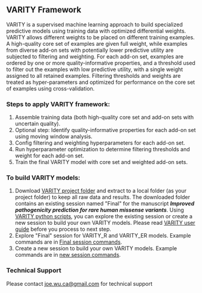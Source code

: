 ## VARITY Framework
VARITY is a supervised machine learning approach to build specialized predictive models using training data with optimized differential weights. VARITY allows different weights to be placed on different training examples.  A high-quality core set of examples are given full weight, while examples from diverse add-on sets with potentially lower predictive utility are subjected to filtering and weighting. For each add-on set, examples are ordered by one or more quality-informative properties, and a threshold used to filter out the examples with low predictive utility, with a single weight assigned to all retained examples. Filtering thresholds and weights are treated as hyper-parameters and optimized for performance on the core set of examples using cross-validation.

### Steps to apply VARITY framework:
1. Assemble training data (both high-quality core set and add-on sets with uncertain quality).
2. Optional step: Identify quality-informative properties for each add-on set using moving window analysis.
3. Config filtering and weighting hyperparameters for each add-on set.
4. Run hyperparameter optimization to determine filtering thresholds and weight for each add-on set.
5. Train the final VARITY model with core set and weighted add-on sets.

### To build VARITY models:
1. Download [VARITY project folder](http://varity.varianteffect.org/downloads/VARITY_Final.zip) and extract to a local folder (as your project folder) to keep all raw data and results. The downloaded folder contains an existing session named "Final" for the manuscript ***Improved pathogenicity prediction for rare human missense variants***. Using [VARITY python scripts](https://github.com/joewuca/varity/tree/master/python), you can explore the existing session or create a new session to build your own VARITY models. Please read [VARITY user guide](https://github.com/joewuca/varity/tree/master/VARITY_user_guide.pdf) before you process to next step.
2. Explore "Final" session for VARITY_R and VARITY_ER models. Example commands are in [Final session commands](https://github.com/joewuca/varity/tree/master/VARITY_Final_session_commands.txt).
3. Create a new session to build your own VARITY models. Example commands are in [new session commands](https://github.com/joewuca/varity/tree/master/VARITY_new_session_commands.txt).

### Technical Support
Please contact joe.wu.ca@gmail.com for technical support
